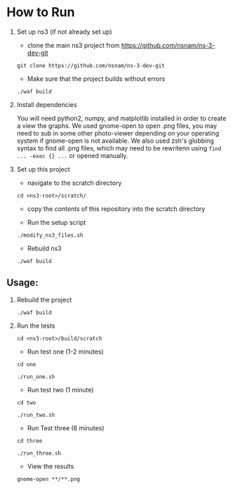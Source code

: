 # How to Run

1. Set up ns3 (if not already set up)

   * clone the main ns3 project from https://github.com/nsnam/ns-3-dev-git

   `git clone https://github.com/nsnam/ns-3-dev-git`

   *  Make sure that the project builds without errors
   
   `./waf build`

2. Install dependencies

   You will need python2, numpy, and matplotlib installed in order to create a view the graphs. We used gnome-open to open .png files, you may need to sub in some other photo-viewer depending on your operating system if gnome-open is not available. We also used zsh's globbing syntax to find all .png files, which may need to be rewritenn using ```find ... -exec {} ...``` or opened manually.

3. Set up this project

   * navigate to the scratch directory

   `cd <ns3-root>/scratch/ `

   * copy the *contents* of this repository into the scratch directory

   * Run the setup script
   
   `./modify_ns3_files.sh`

   * Rebuild ns3
   
   `./waf build`
 

## Usage:

1. Rebuild the project

   `./waf build`

2. Run the tests

   `cd <ns3-root>/build/scratch`

   * Run test one (1-2 minutes)
   
   `cd one`

   `./run_one.sh`

   * Run test two (1 minute)
   
   `cd two`

   `./run_two.sh`

   * Run Test three (6 minutes)
   
   `cd three`

   `./run_three.sh`

   * View the results

   `gnome-open **/**.png`
